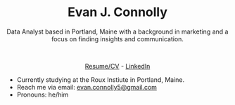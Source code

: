 <!DOCTYPE html>
<html lang="en">
<head>
  <meta charset="UTF-8">
  <meta name="viewport" content="width=device-width, initial-scale=1.0">
</head>
<body>
  <h1 align="center">Evan J. Connolly</h1>
  <p align="center">Data Analyst based in Portland, Maine with a background in marketing and a focus on finding insights and communication.</p>
  
  <br>
  
  <p align="center"><a href="https://drive.google.com/file/d/1VIG0T95z7EYrHyAQV5ZUJXy4N-3Yv0YM/view?usp=sharing">Resume/CV</a> - <a href="https://www.linkedin.com/in/evanconnolly1/">LinkedIn</a></p>
</body>
</html>


- Currently studying at the Roux Instiute in Portland, Maine.
- Reach me via email: evan.connolly5@gmail.com
- Pronouns: he/him

<!---
evanjconnolly/evanjconnolly is a ✨ special ✨ repository because its `README.md` (this file) appears on your GitHub profile.
You can click the Preview link to take a look at your changes.
--->
